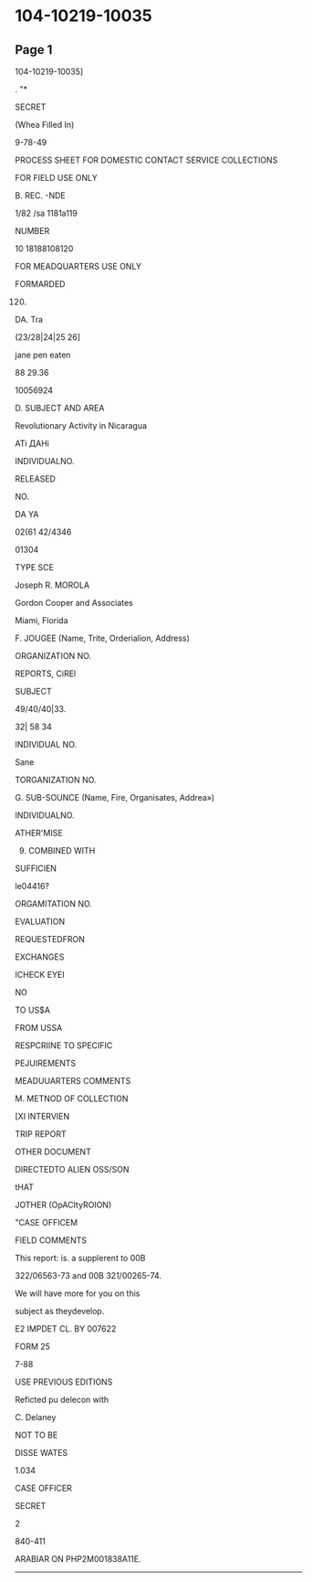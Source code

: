 # 104-10219-10035

## Page 1

104-10219-10035]

. "*

SECRET

(Whea Filled In)

9-78-49

PROCESS SHEET FOR DOMESTIC CONTACT SERVICE COLLECTIONS

FOR FIELD USE ONLY

B. REC. -NDE

1/82 /sa 1181a119

NUMBER

10 18188108120

FOR MEADQUARTERS USE ONLY

FORMARDED

120.

DA. Tra

(23/28|24|25 26]

jane pen eaten

88 29.36

10056924

D. SUBJECT AND AREA

Revolutionary Activity in Nicaragua

АТі ДАНі

INDIVIDUALNO.

RELEASED

NO.

DA YA

02(61 42/4346

01304

TYPE SCE

Joseph R. MOROLA

Gordon Cooper and Associates

Miami, Florida

F. JOUGEE (Name, Trite, Orderialion, Address)

ORGANIZATION NO.

REPORTS, CiREl

SUBJECT

49/40/40|33.

32| 58 34

INDIVIDUAL NO.

Sane

TORGANIZATION NO.

G. SUB-SOUNCE (Name, Fire, Organisates, Addrea»)

INDIVIDUALNO.

ATHER'MISE

9. COMBINED WITH

SUFFICIEN

le04416?

ORGAMITATION NO.

EVALUATION

REQUESTEDFRON

EXCHANGES

ICHECK EYEI

NO

TO US$A

FROM USSA

RESPCRIINE TO SPECIFIC

PEJUIREMENTS

MEADUUARTERS COMMENTS

M. METNOD OF COLLECTION

[XI INTERVIEN

TRIP REPORT

OTHER DOCUMENT

DIRECTEDTO ALIEN OSS/SON

tHAT

JOTHER (OpACItyROION)

"CASE OFFICEM

FIELD COMMENTS

This report: is. a supplerent to 00B

322/06563-73 and 00B 321/00265-74.

We will have more for you on this

subject as theydevelop.

E2 IMPDET CL. BY 007622

FORM 25

7-88

USE PREVIOUS EDITIONS

Reficted pu delecon with

C. Delaney

NOT TO BE

DISSE WATES

1.034

CASE OFFICER

SECRET

2

840-411

ARABIAR ON PHP2M001838A11E.

---

